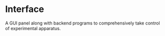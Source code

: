 # Interface
A GUI panel along with backend programs to comprehensively take control of experimental apparatus.
